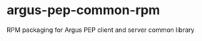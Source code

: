 argus-pep-common-rpm
====================

RPM packaging for Argus PEP client and server common library